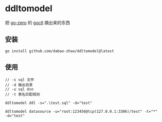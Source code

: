 # ddltomodel

把 [go-zero](https://github.com/zeromicro/go-zero) 的 [goctl](https://github.com/zeromicro/go-zero/tree/master/tools/goctl) 摘出来的东西

## 安装

```shell
go install github.com/dabao-zhao/ddltomodel@latest
```

## 使用

```
// -s sql 文件
// -d 输出目录
// -u sql dsn
// -t 表名匹配规则

ddltomodel ddl -s=".\test.sql" -d="test"

ddltomodel datasource -u="root:123456@tcp(127.0.0.1:3306)/test" -t="*" -d="test"
```